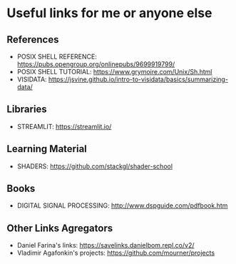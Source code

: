 # Useful links for me or anyone else

## References
* POSIX SHELL REFERENCE: https://pubs.opengroup.org/onlinepubs/9699919799/
* POSIX SHELL TUTORIAL: https://www.grymoire.com/Unix/Sh.html
* VISIDATA: https://jsvine.github.io/intro-to-visidata/basics/summarizing-data/

## Libraries
* STREAMLIT: https://streamlit.io/

## Learning Material
* SHADERS: https://github.com/stackgl/shader-school

## Books
* DIGITAL SIGNAL PROCESSING: http://www.dspguide.com/pdfbook.htm

## Other Links Agregators
* Daniel Farina's links: https://savelinks.danielbom.repl.co/v2/
* Vladimir Agafonkin's projects: https://github.com/mourner/projects
